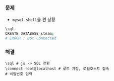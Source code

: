 ### 문제
- `mysql shell`을 켠 상황
```sh
\sql 
CREATE DATABASE steam;
# ERROR : Not Connected
```

### 해결
```shell
\sql # js -> SQL 전환
\connect root@localhost # 루트 계정, 로컬호스트 접속
# 비밀번호 입력
```

